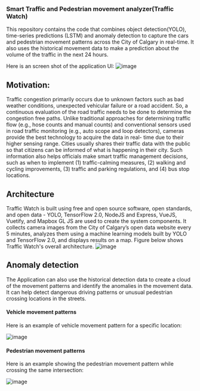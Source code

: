 ### Smart Traffic and Pedestrian movement analyzer(Traffic Watch) 

This repository contains the code that combines object detection(YOLO), time-series predictions (LSTM) and anomaly detection to capture the cars and pedestrian movement patterns across the City of Calgary in real-time. It 
also uses the historical movement data to make a prediction about the volume of the traffic in the next 24 hours.

Here is an screen shot of the application UI:
![image](https://user-images.githubusercontent.com/32692718/82127114-7a2a2300-976e-11ea-9fcd-feb20a4bbb78.png)

## Motivation:
Traffic congestion primarily occurs due to unknown factors such as bad weather conditions, unexpected vehicular failure or a road accident. So, a continuous evaluation of the road traffic needs to be done to determine the congestion free paths. Unlike traditional approaches for determining traffic flow (e.g., hose counts and manual counts) and conventional sensors used in road traffic monitoring (e.g., auto scope and loop detectors), cameras provide the best technology to acquire the data in real- time due to their higher sensing range. Cities usually shares their traffic data with the public so that citizens can be informed of what is happening in their city. Such information also helps officials make smart traffic management decisions, such as when to implement (1) traffic-calming measures, (2) walking and cycling improvements, (3) traffic and parking regulations, and (4) bus stop locations.


## Architecture 
Traffic Watch is built using free and open source software, open standards, and open data - YOLO, TensorFlow 2.0, NodeJS and Express, VueJS, Vuetify, and Mapbox GL JS are used to create the system components. It collects camera images from the City of Calgary’s open data website every 5 minutes, analyzes them using a machine learning models built by YOLO and TensorFlow 2.0, and displays results on a map. Figure below shows Traffic Watch's overall architecture.
![image](https://res.cloudinary.com/devpost/image/fetch/s--9Dc_3Mz0--/c_limit,f_auto,fl_lossy,q_auto:eco,w_900/https://www.dropbox.com/s/7t9zry5ybdqsiy5/traffic_watch_revised_architecture.png%3Fdl%3D1)

## Anomaly detection
The Application can also use the historical detection data to create a cloud of the movement patterns and identify the
anomalies in the movement data. It can help detect dangerous driving patterns or unusual pedestrian crossing locations in the streets.

#### Vehicle movement patterns
Here is an example of vehicle movement pattern for a specific location:

![image](https://user-images.githubusercontent.com/32692718/82127524-76e46680-9771-11ea-9bab-53326c1b8796.png)


#### Pedestrian movement patterns
Here is an example showing the pedestrian movement pattern while crossing the same intersection:

![image](https://user-images.githubusercontent.com/32692718/82127748-2f5eda00-9773-11ea-8163-b927a25e64e3.png)
